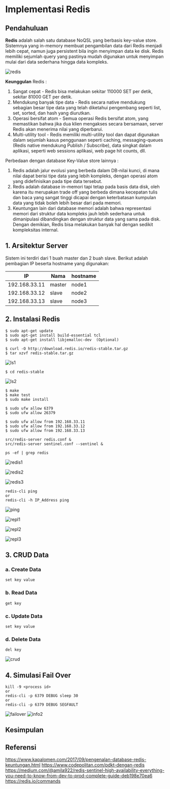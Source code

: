 # Implementasi Redis

## Pendahuluan
**Redis** adalah salah satu database NoQSL yang berbasis key-value store. Sistemnya yang in-memory membuat pengambilan data dari Redis menjadi lebih cepat, namun juga persistent bila ingin menyimpan data ke disk. Redis memiliki sejumlah query yang pastinya mudah digunakan untuk menyimpan mulai dari data sederhana hingga data kompleks.

![redis](screenshot/redis.png)

**Keunggulan** Redis :
1. Sangat cepat - Redis bisa melakukan sekitar 110000 SET per detik, sekitar 81000 GET per detik.
2. Mendukung banyak tipe data - Redis secara native mendukung sebagian besar tipe data yang telah diketahui pengembang seperti list, set, sorted, dan hash yang diurutkan.
3. Operasi bersifat atom - Semua operasi Redis bersifat atom, yang memastikan bahwa jika dua klien mengakses secara bersamaan, server Redis akan menerima nilai yang diperbarui.
4. Multi-utility tool - Redis memiliki multi-utility tool dan dapat digunakan dalam sejumlah kasus penggunaan seperti caching, messaging-queues (Redis native mendukung Publish / Subscribe), data singkat dalam aplikasi, seperti web sessions aplikasi, web page hit counts, dll.

Perbedaan dengan database Key-Value store lainnya :
1. Redis adalah jalur evolusi yang berbeda dalam DB-nilai kunci, di mana nilai dapat berisi tipe data yang lebih kompleks, dengan operasi atom yang didefinisikan pada tipe data tersebut.
2. Redis adalah database in-memori tapi tetap pada basis data disk, oleh karena itu merupakan trade off yang berbeda dimana kecepatan tulis dan baca yang sangat tinggi dicapai dengan keterbatasan kumpulan data yang tidak boleh lebih besar dari pada memori.
3. Keuntungan lain dari database memori adalah bahwa representasi memori dari struktur data kompleks jauh lebih sederhana untuk dimanipulasi dibandingkan dengan struktur data yang sama pada disk. Dengan demikian, Redis bisa melakukan banyak hal dengan sedikit kompleksitas internal.

## 1. Arsitektur Server
Sistem ini terdiri dari 1 buah master dan 2 buah slave. Berikut adalah pembagian IP beserta hostname yang digunakan:

| IP            | Nama                | hostname  |
|---------------|---------------------|-----------|
| 192.168.33.11	|	master              | node1     |
| 192.168.33.12	|	slave	              | node2     |
| 192.168.33.13	|	slave			          | node3     |

## 2. Instalasi Redis
```
$ sudo apt-get update 
$ sudo apt-get install build-essential tcl
$ sudo apt-get install libjemalloc-dev  (Optional)
```
```
$ curl -O http://download.redis.io/redis-stable.tar.gz
$ tar xzvf redis-stable.tar.gz
```

![ls1](screenshot/ls1.png)

```
$ cd redis-stable
```

![ls2](screenshot/ls2.png)

```
$ make
$ make test
$ sudo make install
```
```
$ sudo ufw allow 6379
$ sudo ufw allow 26379

$ sudo ufw allow from 192.168.33.11
$ sudo ufw allow from 192.168.33.12
$ sudo ufw allow from 192.168.33.13
```
```
src/redis-server redis.conf &
src/redis-server sentinel.conf --sentinel &
```
```
ps -ef | grep redis
```

![redis1](screenshot/redis1.png)

![redis2](screenshot/redis2.png)

![redis3](screenshot/redis3.png)

```
redis-cli ping
or
redis-cli -h IP_Address ping
```

![ping](screenshot/ping.png)

![repl1](screenshot/repl1.png)

![repl2](screenshot/repl2.png)

![repl3](screenshot/repl3.png)

## 3. CRUD Data

### a. Create Data
```
set key value
```
### b. Read Data
```
get key
```
### c. Update Data
```
set key value
```
### d. Delete Data
```
del key
```

![crud](screenshot/crud.png)

## 4. Simulasi Fail Over
```
kill -9 <process id>
or
redis-cli -p 6379 DEBUG sleep 30
or
redis-cli -p 6379 DEBUG SEGFAULT
```

![failover](screenshot/failover.png)
![info2](screenshot/info2.png)

## Kesimpulan

## Referensi
https://www.kapalomen.com/2017/09/pengenalan-database-redis-keuntungan.html
https://www.codepolitan.com/pdkt-dengan-redis
https://medium.com/@amila922/redis-sentinel-high-availability-everything-you-need-to-know-from-dev-to-prod-complete-guide-deb198e70ea6
https://redis.io/commands
